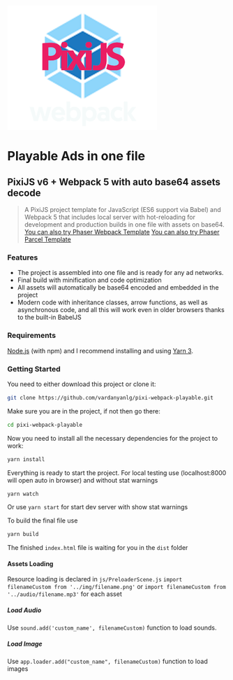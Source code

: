![pixi-webpack-playable-logo](/src/img/logo.png)
# Playable Ads in one file
## PixiJS v6 + Webpack 5 with auto base64 assets decode
> A PixiJS project template for JavaScript (ES6 support via Babel) and Webpack 5 that includes local server with  hot-reloading for development and production builds in one file with assets on base64.
[You can also try Phaser Webpack Template](https://github.com/vardanyanlg/phaser3-webpack-playable "Phaser 3 Playable Ads with Webpack")
[You can also try Phaser Parcel Template](https://github.com/vardanyanlg/phaser3-parcel-playable "Phaser 3 Playable Ads with Parcel")

### Features
- The project is assembled into one file and is ready for any ad networks.
- Final build with minification and code optimization
- All assets will automatically be base64 encoded and embedded in the project
- Modern code with inheritance classes, arrow functions, as well as asynchronous code, and all this will work even in older browsers thanks to the built-in BabelJS

### Requirements
[Node.js](https://nodejs.org/) (with npm) and I recommend installing and using [Yarn 3](https://yarnpkg.com/).

### Getting Started
You need to either download this project or clone it:
```bash
git clone https://github.com/vardanyanlg/pixi-webpack-playable.git
```
Make sure you are in the project, if not then go there:
```bash
cd pixi-webpack-playable
```
Now you need to install all the necessary dependencies for the project to work:
```bash
yarn install
```

Everything is ready to start the project.
For local testing use (localhost:8000 will open auto in browser) and without stat warnings
```bash
yarn watch
```
Or use `yarn start` for start dev server with show stat warnings

To build the final file use
```bash
yarn build
```

The finished `index.html` file is waiting for you in the `dist` folder

#### Assets Loading
Resource loading is declared in `js/PreloaderScene.js`
`import filenameCustom from '../img/filename.png'` or `import filenameCustom from '../audio/filename.mp3'` for each asset

##### Load Audio
Use `sound.add('custom_name', filenameCustom)` function to load sounds.

##### Load Image
Use `app.loader.add("custom_name", filenameCustom)` function to load images

